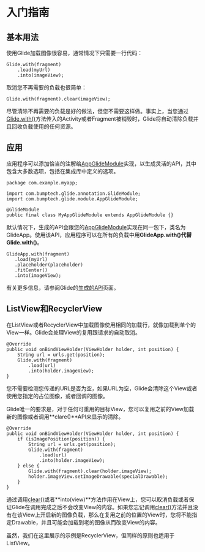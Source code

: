 # 入门指南

## 基本用法

使用Glide加载图像很容易，通常情况下只需要一行代码：
```
Glide.with(fragment)
    .load(myUrl)
    .into(imageView);
```
取消您不再需要的负载也很简单：
```
Glide.with(fragment).clear(imageView);
```
尽管清除不再需要的负载是好的做法，但您不需要这样做。事实上，当您通过[Glide.with()](http://bumptech.github.io/glide/javadocs/400/com/bumptech/glide/Glide.html#with-android.app.Fragment-)方法传入的Activity或者Fragment被销毁时，Glide将自动清除负载并且回收负载使用的任何资源。

## 应用

应用程序可以添加恰当的注解给[AppGlideModule](http://bumptech.github.io/glide/javadocs/400/com/bumptech/glide/module/AppGlideModule.html)实现，以生成灵活的API，其中包含大多数选项，包括在集成库中定义的选项。
```
package com.example.myapp;

import com.bumptech.glide.annotation.GlideModule;
import com.bumptech.glide.module.AppGlideModule;

@GlideModule
public final class MyAppGlideModule extends AppGlideModule {}
```
默认情况下，生成的API会跟您的[AppGlideModule](http://bumptech.github.io/glide/javadocs/400/com/bumptech/glide/module/AppGlideModule.html)实现在同一包下，类名为GlideApp。使用该API，应用程序可以在所有的负载中用**GlideApp.with()**代替**Glide.with()**。
```
GlideApp.with(fragment)
   .load(myUrl)
   .placeholder(placeholder)
   .fitCenter()
   .into(imageView);
```

有关更多信息，请参阅Glide的[生成的API](../docs/Generated-API.md)页面。

## ListView和RecyclerView

在ListView或者RecyclerView中加载图像使用相同的加载行，就像加载到单个的View一样。Glide会处理View的复用跟请求的自动取消。
```
@Override
public void onBindViewHolder(ViewHolder holder, int position) {
    String url = urls.get(position);
    Glide.with(fragment)
        .load(url)
        .into(holder.imageView);
}
```

您不需要检测您传递的URL是否为空，如果URL为空，Glide会清除这个View或者使用您指定的占位图像，或者回调的图像。

Glide唯一的要求是，对于任何可重用的目标View，您可以复用之前的View加载新的图像或者调用**clare()**API来显示的清除。
```
@Override
public void onBindViewHolder(ViewHolder holder, int position) {
    if (isImagePosition(position)) {
        String url = urls.get(position);
        Glide.with(fragment)
            .load(url)
            .into(holder.imageView);
    } else {
        Glide.with(fragment).clear(holder.imageView);
        holder.imageView.setImageDrawable(specialDrawable);
    }
}
```

通过调用[clear()](http://bumptech.github.io/glide/javadocs/400/com/bumptech/glide/RequestManager.html#clear-com.bumptech.glide.request.target.Target-)或者**into(view)**方法作用在View上，您可以取消负载或者保证Glide在调用完成之后不会改变View的内容。如果您忘记调用[clear()](http://bumptech.github.io/glide/javadocs/400/com/bumptech/glide/RequestManager.html#clear-com.bumptech.glide.request.target.Target-)方法并且没有在该View上开启新的图像负载，那么在复用之前的位置的View时，您将不能指定Drawable，并且可能会加载到老的图像从而改变View的内容。

虽然，我们在这里展示的示例是RecyclerView，但同样的原则也适用于ListView。